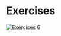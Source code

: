 # Exercises

![Exercises 6](https://user-images.githubusercontent.com/70604577/160038643-817dc585-b7f9-4b93-b2f1-8a32f8ca5b69.png)
